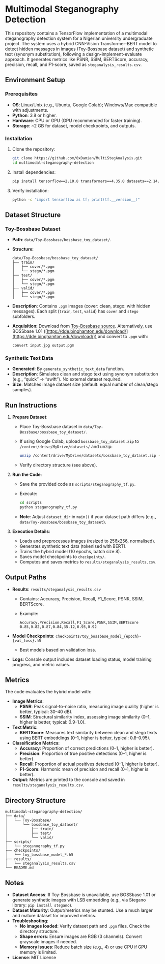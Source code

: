 # Multimodal Steganography Detection
This repository contains a TensorFlow implementation of a multimodal steganography detection system for a Nigerian university undergraduate project. The system uses a hybrid CNN-Vision Transformer-BERT model to detect hidden messages in images (Toy-Bossbase dataset) and synthetic text (synonym substitution), following a design-implement-evaluate approach. It generates metrics like PSNR, SSIM, BERTScore, accuracy, precision, recall, and F1-score, saved as `steganalysis_results.csv`.

## Environment Setup

### Prerequisites
- **OS**: Linux/Unix (e.g., Ubuntu, Google Colab); Windows/Mac compatible with adjustments.
- **Python**: 3.8 or higher.
- **Hardware**: CPU or GPU (GPU recommended for faster training).
- **Storage**: ~2 GB for dataset, model checkpoints, and outputs.

### Installation
1. Clone the repository:
   ```bash
   git clone https://github.com/0xDamian/MultiStegAnalysis.git
   cd multimodal-steganography-detection
   ```
2. Install dependencies:
    
    ```bash
    pip install tensorflow==2.10.0 transformers==4.35.0 datasets==2.14.0 scikit-image==0.21.0 numpy==1.24.3 pandas==2.0.3 pillow==9.5.0
    ```
    
3. Verify installation:
    
    ```bash
    python -c "import tensorflow as tf; print(tf.__version__)"
    ```
## Dataset Structure

### Toy-Bossbase Dataset

- **Path**: `data/Toy-Bossbase/bossbase_toy_dataset/`.
- **Structure**:
    
    ```
    data/Toy-Bossbase/bossbase_toy_dataset/
    ├── train/
    │   ├── cover/*.pgm
    │   └── stego/*.pgm
    ├── test/
    │   ├── cover/*.pgm
    │   └── stego/*.pgm
    ├── valid/
    │   ├── cover/*.pgm
    │   └── stego/*.pgm
    ```
    
- **Description**: Contains `.pgm` images (cover: clean, stego: with hidden messages). Each split (`train`, `test`, `valid`) has `cover` and `stego` subfolders.
- **Acquisition**: Download from [Toy-Bossbase source](https://github.com/brijeshiitg/Toy-Bossbase-dataset). Alternatively, use BOSSbase 1.01 ([https://dde.binghamton.edu/download/](https://dde.binghamton.edu/download/)) and convert to `.pgm` with:
    
    ```bash
    convert input.jpg output.pgm
    ```

### Synthetic Text Data

- **Generated**: By `generate_synthetic_text_data` function.
- **Description**: Simulates clean and stego text using synonym substitution (e.g., “quick” → “swift”). No external dataset required.
- **Size**: Matches image dataset size (default: equal number of clean/stego samples).

## Run Instructions

1. **Prepare Dataset**:
    
    - Place Toy-Bossbase dataset in `data/Toy-Bossbase/bossbase_toy_dataset/`.
    - If using Google Colab, upload `bossbase_toy_dataset.zip` to `/content/drive/MyDrive/datasets/` and unzip:
        
        ```bash
        unzip /content/drive/MyDrive/datasets/bossbase_toy_dataset.zip -d /content/Toy-Bossbase
        ```
        
    - Verify directory structure (see above).
2. **Run the Code**:
    
    - Save the provided code as `scripts/steganography_tf.py`.
    - Execute:
        
        ```bash
        cd scripts
        python steganography_tf.py
        ```
        
    - **Note**: Adjust `dataset_dir` in `main()` if your dataset path differs (e.g., `data/Toy-Bossbase/bossbase_toy_dataset`).
3. **Execution Details**:
    
    - Loads and preprocesses images (resized to 256x256, normalised).
    - Generates synthetic text data (tokenised with BERT).
    - Trains the hybrid model (10 epochs, batch size 8).
    - Saves model checkpoints to `checkpoints/`.
    - Computes and saves metrics to `results/steganalysis_results.csv`.

## Output Paths

- **Results**: `results/steganalysis_results.csv`
    - Contains: Accuracy, Precision, Recall, F1_Score, PSNR, SSIM, BERTScore.
    - Example:
        
        ```
        Accuracy,Precision,Recall,F1_Score,PSNR,SSIM,BERTScore
        0.85,0.82,0.87,0.84,35.12,0.95,0.92
        ```
        
- **Model Checkpoints**: `checkpoints/toy_bossbase_model_{epoch}-{val_loss}.h5`
    - Best models based on validation loss.
- **Logs**: Console output includes dataset loading status, model training progress, and metric values.

## Metrics

The code evaluates the hybrid model with:

- **Image Metrics**:
    - **PSNR**: Peak signal-to-noise ratio, measuring image quality (higher is better, typical: 30–40 dB).
    - **SSIM**: Structural similarity index, assessing image similarity (0–1, higher is better, typical: 0.9–1.0).
- **Text Metric**:
    - **BERTScore**: Measures text similarity between clean and stego texts using BERT embeddings (0–1, higher is better, typical: 0.8–0.95).
- **Classification Metrics**:
    - **Accuracy**: Proportion of correct predictions (0–1, higher is better).
    - **Precision**: Proportion of true positive detections (0–1, higher is better).
    - **Recall**: Proportion of actual positives detected (0–1, higher is better).
    - **F1-Score**: Harmonic mean of precision and recall (0–1, higher is better).
- **Output**: Metrics are printed to the console and saved in `results/steganalysis_results.csv`.

## Directory Structure

```
multimodal-steganography-detection/
├── data/
│   └── Toy-Bossbase/
│       └── bossbase_toy_dataset/
│           ├── train/
│           ├── test/
│           └── valid/
├── scripts/
│   └── steganography_tf.py
├── checkpoints/
│   └── toy_bossbase_model_*.h5
├── results/
│   └── steganalysis_results.csv
└── README.md
```

## Notes

- **Dataset Access**: If Toy-Bossbase is unavailable, use BOSSbase 1.01 or generate synthetic images with LSB embedding (e.g., via Stegano library: `pip install stegano`).
- **Dataset Maturity**: Output/metrics may be stunted. Use a much larger and mature dataset for improved metrics.
- **Troubleshooting**:
    - **No images loaded**: Verify dataset path and `.pgm` files. Check the directory structure.
    - **Shape errors**: Ensure images are RGB (3 channels). Convert grayscale images if needed.
    - **Memory issues**: Reduce batch size (e.g., 4) or use CPU if GPU memory is limited.
- **License**: MIT License
